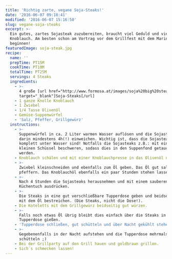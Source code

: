 ```yaml
---
title: 'Richtig zarte, vegane Soja-Steaks!'
date: '2016-06-07 09:18:41'
modified: '2016-06-07 15:16:50'
slug: vegane-soja-steaks
excerpt: >-
  Ein gutes, zartes Sojasteak zuzubereiten, braucht viel Geduld und viel
  Knoblauch. Am besten schon am Vortrag vor dem Grillfest mit dem Marinieren
  beginnen!
featuredImage: soja-steak.jpg
recipe:
  name: ''
  prepTime: PT15M
  cookTime: PT10M
  totalTime: PT25M
  servings: 4 Steaks
  ingredients:
    - >-
      4 große [url href="http://www.formosa.at/images/soja%20big%20steaks.JPG"
      target="_blank"]Soja-Steaks[/url]
    - 1 ganze Knolle Knoblauch
    - 1 Zwiebel
    - 1/4 Tasse Olivenöl
    - Gemüse-Suppenwürfel
    - 'Salz, Pfeffer, Grillgewürz'
  instructions:
    - >-
      Suppenwürfel in ca. 2 Liter warmen Wasser auflösen und die Sojasteaks
      darin mindestens 4h(!) einweichen. Wichtig ist, dass die Sojasteaks
      komplett unter Wasser sind! Notfalls die Sojasteaks z.B.: mit einer
      kleinen Schüssel beschweren, sodass dies in den Suppenfond getaucht
      werden.
    - Knoblauch schälen und mit einer Knoblauchpresse in das Olivenöl drucken.
    - >-
      Zwiebel kleinschneiden und ebenfalls zum Öl geben. Das Öl gut salzen und
      pfeffern. Das Knoblauchöl ebenfalls ein paar Stunden stehen lassen.
    - >-
      Nach 4 Stunden die Sojasteaks herausnehmen und mit einem sauberen
      Küchentuch ausdrücken.
    - >-
      Die Steaks in eine gut verschließbare Tupperdose geben und beidseitig gut
      mit dem Öl bestreichen. (Die Steaks, nicht die Dose!).
    - Die Koteletts mit dem Grillgewürz beidseitig gut würzen.
    - >-
      Falls noch etwas Öl übrig bleibt dies einfach über die Steaks in der
      Tupperdose gießen.
    - 'Tupperdose schließen, gut schütteln und über Nacht gekühlt stehen lassen.'
    - >-
      Gegebenenfalls in der Nacht aufstehen und die Tupperdose mehrmals gut
      schütteln ;)
    - Bei der Grillparty auf den Grill hauen und goldbraun grillen.
    - Sich´s schmecken lassen!
---
```


<!-- Image removed (no copyright): soja-kotlett-640x480.jpg -->
